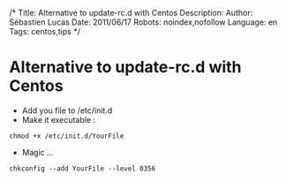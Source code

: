 /*
Title: Alternative to update-rc.d with Centos
Description: 
Author: Sébastien Lucas
Date: 2011/06/17
Robots: noindex,nofollow
Language: en
Tags: centos,tips
*/
# Alternative to update-rc.d with Centos

*	Add you file to /etc/init.d
*	Make it executable : 

```
chmod +x /etc/init.d/YourFile
```

*	Magic ...

```
chkconfig --add YourFile --level 0356 
```








